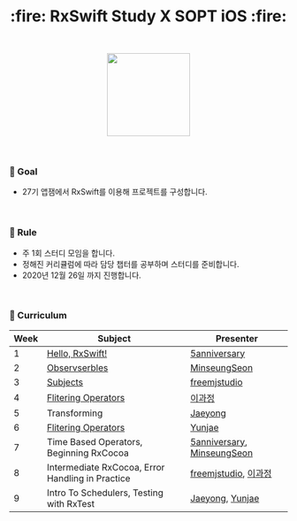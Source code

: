 <h1 align="center"> :fire: RxSwift Study   X   SOPT iOS :fire: </h1> 
</br>

<p align="center"> <img src="https://www.thedroidsonroids.com/wp-content/uploads/2016/02/Rx_Logo_M-390x390.png" width="150"> </p>

</br>

### :seedling: Goal

- 27기 앱잼에서 RxSwift를 이용해 프로젝트를 구성합니다.


</br>

### :herb: Rule

- 주 1회 스터디 모임을 합니다.
- 정해진 커리큘럼에 따라 담당 챕터를 공부하며 스터디를 준비합니다.
- 2020년 12월 26일 까지 진행합니다.


</br>

### :deciduous_tree: Curriculum

| Week | Subject                                          | Presenter                                                    |
| ---- | ------------------------------------------------ | ------------------------------------------------------------ |
| 1    | [Hello, RxSwift!](week1.md)                      | [5anniversary](https://github.com/5anniversary)              |
| 2    | [Observserbles](week2.md)                                    | [MinseungSeon](https://github.com/minseungseon)              |
| 3    | [Subjects](week3.md)                                         | [freemjstudio](https://github.com/freemjstudio)              |
| 4    | [Flitering Operators](week4.md)                              | [이과정](https://github.com/gwajeong)                        |
| 5    | Transforming                                     | [Jaeyong](https://github.com/wody27)                         |
| 6    | [Flitering Operators](week4.md)                 | [Yunjae](https://github.com/qodhrkawk)                       |
| 7    | Time Based Operators, Beginning RxCocoa          | [5anniversary](https://github.com/5anniversary), [MinseungSeon](https://github.com/minseungseon) |
| 8    | Intermediate RxCocoa, Error Handling in Practice | [freemjstudio](https://github.com/freemjstudio), [이과정](https://github.com/gwajeong) |
| 9    | Intro To Schedulers, Testing with RxTest         | [Jaeyong](https://github.com/wody27), [Yunjae](https://github.com/qodhrkawk) |

